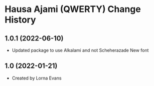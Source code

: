 Hausa Ajami (QWERTY) Change History
====================

1.0.1 (2022-06-10)
----------------
* Updated package to use Alkalami and not Scheherazade New font

1.0 (2022-01-21)
----------------
* Created by Lorna Evans

